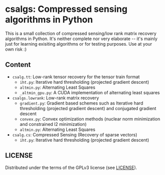 csalgs: Compressed sensing algorithms in Python
===============================================

This is a small collection of compressed sensing/low rank matrix recovery algorithms in Python. It's neither complete nor very elaborate -- it's mainly just for learning exisiting algorithms or for testing purposes. Use at your own risk :)

## Content

- `csalg.tt`: Low-rank tensor recovery for the tensor train format
  - `iht.py`: Iterative hard thresholding (projected gradient descent)
  - `altmin.py`: Alternating Least Squares
  - `_altmin_gpu.py`: A CUDA implementation of alternating least squares
- `csalgs.lowrank`: Low-rank matrix recovery
  - `gradient.py`: Gradient based schemes such as Iterative hard thresholding (projected gradient descent) and conjugated gradient descent
  - `convex.py`: Convex optimization methods (nuclear norm minimization and constrained l2 minimization)
  - `altmin.py`: Alternating Least Squares
- `csalg.cs`: Compressed Sensing (Recovery of sparse vectors)
  - `iht.py`: Iterative hard thresholding (projected gradient descent)


## LICENSE

Distributed under the terms of the GPLv3 license (see [LICENSE](LICENSE)).
